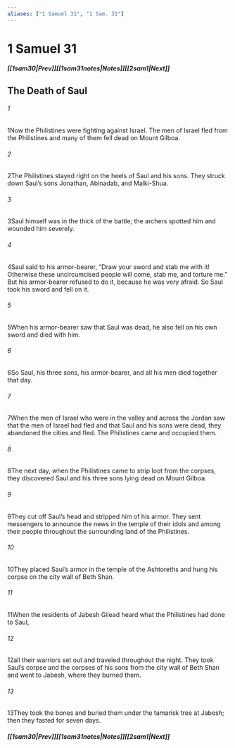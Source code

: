```yaml
---
aliases: ["1 Samuel 31", "1 Sam. 31"]
---
```

# 1 Samuel 31
##### <span class=arrow-left></span>[[1sam30|Prev]]<span class=navigation-separator></span>[[1sam31notes|Notes]]<span class=navigation-separator></span>[[2sam1|Next]]<span class=arrow-right></span>
## The Death of Saul
###### 1
<span class=verse-first>1</span>Now the Philistines were fighting against Israel. The men of Israel fled from the Philistines and many of them fell dead on Mount Gilboa.
###### 2
<span class=verse-body>2</span>The Philistines stayed right on the heels of Saul and his sons. They struck down Saul’s sons Jonathan, Abinadab, and Malki-Shua.
###### 3
<span class=verse-body>3</span>Saul himself was in the thick of the battle; the archers spotted him and wounded him severely.
###### 4
<span class=verse-body>4</span>Saul said to his armor-bearer, “Draw your sword and stab me with it! Otherwise these uncircumcised people will come, stab me, and torture me.” But his armor-bearer refused to do it, because he was very afraid. So Saul took his sword and fell on it.
###### 5
<span class=verse-body>5</span>When his armor-bearer saw that Saul was dead, he also fell on his own sword and died with him.
###### 6
<span class=verse-body>6</span>So Saul, his three sons, his armor-bearer, and all his men died together that day.
<div class=paragraph-break></div>

###### 7
<span class=verse-first>7</span>When the men of Israel who were in the valley and across the Jordan saw that the men of Israel had fled and that Saul and his sons were dead, they abandoned the cities and fled. The Philistines came and occupied them.
<div class=paragraph-break></div>

###### 8
<span class=verse-first>8</span>The next day, when the Philistines came to strip loot from the corpses, they discovered Saul and his three sons lying dead on Mount Gilboa.
###### 9
<span class=verse-body>9</span>They cut off Saul’s head and stripped him of his armor. They sent messengers to announce the news in the temple of their idols and among their people throughout the surrounding land of the Philistines.
###### 10
<span class=verse-body>10</span>They placed Saul’s armor in the temple of the Ashtoreths and hung his corpse on the city wall of Beth Shan.
###### 11
<span class=verse-body>11</span>When the residents of Jabesh Gilead heard what the Philistines had done to Saul,
###### 12
<span class=verse-body>12</span>all their warriors set out and traveled throughout the night. They took Saul’s corpse and the corpses of his sons from the city wall of Beth Shan and went to Jabesh, where they burned them.
###### 13
<span class=verse-body>13</span>They took the bones and buried them under the tamarisk tree at Jabesh; then they fasted for seven days.
##### <span class=arrow-left></span>[[1sam30|Prev]]<span class=navigation-separator></span>[[1sam31notes|Notes]]<span class=navigation-separator></span>[[2sam1|Next]]<span class=arrow-right></span>